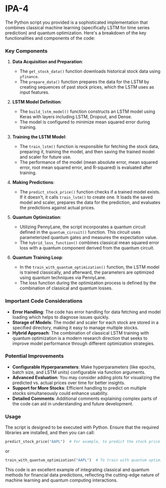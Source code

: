 # IPA-4
The Python script you provided is a sophisticated implementation that combines classical machine learning (specifically LSTM for time series prediction) and quantum optimization. Here's a breakdown of the key functionalities and components of the code:

### Key Components

1. **Data Acquisition and Preparation**:
   - The `get_stock_data()` function downloads historical stock data using `yfinance`.
   - The `prepare_data()` function prepares the data for the LSTM by creating sequences of past stock prices, which the LSTM uses as input features.

2. **LSTM Model Definition**:
   - The `build_lstm_model()` function constructs an LSTM model using Keras with layers including LSTM, Dropout, and Dense.
   - The model is configured to minimize mean squared error during training.

3. **Training the LSTM Model**:
   - The `train_lstm()` function is responsible for fetching the stock data, preparing it, training the model, and then saving the trained model and scaler for future use.
   - The performance of the model (mean absolute error, mean squared error, root mean squared error, and R-squared) is evaluated after training.

4. **Making Predictions**:
   - The `predict_stock_price()` function checks if a trained model exists. If it doesn't, it calls `train_lstm()` to create one. It loads the saved model and scaler, prepares the data for the prediction, and evaluates the predictions against actual prices.

5. **Quantum Optimization**:
   - Utilizing PennyLane, the script incorporates a quantum circuit defined in the `quantum_circuit()` function. This circuit uses parameterized quantum gates and measures the expectation value.
   - The `hybrid_loss_function()` combines classical mean squared error loss with a quantum component derived from the quantum circuit.

6. **Quantum Training Loop**:
   - In the `train_with_quantum_optimization()` function, the LSTM model is trained classically, and afterward, the parameters are optimized using quantum techniques via PennyLane.
   - The loss function during the optimization process is defined by the combination of classical and quantum losses.

### Important Code Considerations
- **Error Handling**: The code has error handling for data fetching and model loading which helps to diagnose issues quickly.
- **Storage of Models**: The model and scaler for each stock are stored in a specified directory, making it easy to manage multiple stocks.
- **Hybrid Approach**: The combination of classical LSTM training with quantum optimization is a modern research direction that seeks to improve model performance through different optimization strategies.

### Potential Improvements
- **Configurable Hyperparameters**: Make hyperparameters (like epochs, batch size, and LSTM units) configurable via function arguments.
- **Advanced Evaluation**: You may consider adding plots for visualizing the predicted vs. actual prices over time for better insights.
- **Support for More Stocks**: Efficient handling to predict on multiple stocks simultaneously could enhance usability.
- **Detailed Comments**: Additional comments explaining complex parts of the code can aid in understanding and future development.

### Usage
The script is designed to be executed with Python. Ensure that the required libraries are installed, and then you can call:
```python
predict_stock_price("AAPL")  # For example, to predict the stock price of Apple Inc.
```
or
```python
train_with_quantum_optimization("AAPL")  # To train with quantum optimization.
```

This code is an excellent example of integrating classical and quantum methods for financial data predictions, reflecting the cutting-edge nature of machine learning and quantum computing interactions.